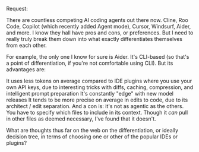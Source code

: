 Request:

There are countless competing AI coding agents out there now. Cline, Roo Code, Copilot (which recently added Agent mode), Cursor, Windsurf, Aider, and more. I know they hall have pros and cons, or preferences. But I need to really truly break them down into what exactly differentiates themselves from each other.

For example, the only one I know for sure is Aider. It's CLI-based (so that's a point of differentiation, if you're not comfortable using CLI). But its advantages are:

It uses less tokens on average compared to IDE plugins where you use your own API keys, due to interesting tricks with diffs, caching, compression, and intelligent prompt preparation
It's constantly "edge" with new model releases
It tends to be more precise on average in edits to code, due to its architect / edit separation.
And a con is: it's not as agentic as the others. You have to specify which files to include in its context. Though it *can* pull in other files as deemed necessary, I've found that it doesn't.

What are thoughts thus far on the web on the differentiation, or ideally decision tree, in terms of choosing one or other of the popular IDEs or plugins?